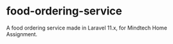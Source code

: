 # food-ordering-service
A food ordering service made in Laravel 11.x, for Mindtech Home Assignment.
